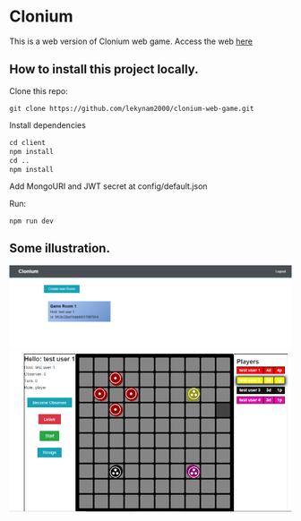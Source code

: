 # Clonium
This is a web version of Clonium web game. Access the web [here](https://frozen-cove-76599.herokuapp.com/)

## How to install this project locally.

Clone this repo:
```
git clone https://github.com/lekynam2000/clonium-web-game.git
```
Install dependencies
```
cd client
npm install
cd ..
npm install
```

Add MongoURI and JWT secret at config/default.json

Run:
```
npm run dev
```
## Some illustration.
![Room List](illu/roomList.PNG)
![Playing](illu/playing.PNG)
